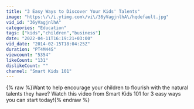 ```yaml
---
title: "3 Easy Ways to Discover Your Kids' Talents"
image: "https:\/\/i.ytimg.com\/vi\/36yVagjnlhA\/hqdefault.jpg"
vid_id: "36yVagjnlhA"
categories: "Education"
tags: ["kids","children","business"]
date: "2022-04-11T16:19:21+03:00"
vid_date: "2014-02-15T18:04:25Z"
duration: "PT4M44S"
viewcount: "5354"
likeCount: "131"
dislikeCount: ""
channel: "Smart Kids 101"
---
```

{% raw %}Want to help encourage your children to flourish with the natural talents they have? Watch this video from Smart Kids 101 for 3 easy ways you can start today!{% endraw %}
